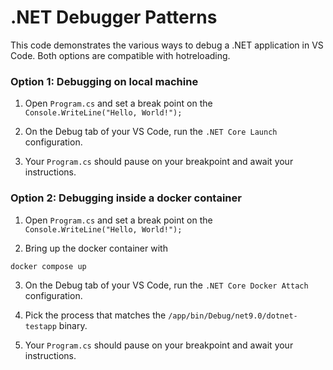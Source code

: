# .NET Debugger Patterns


This code demonstrates the various ways to debug a .NET application in VS Code. Both options are compatible with hotreloading.

### Option 1: Debugging on local machine


1. Open `Program.cs` and set a break point on the `Console.WriteLine("Hello, World!");` 

2. On the Debug tab of your VS Code, run the `.NET Core Launch` configuration.

3. Your `Program.cs` should pause on your breakpoint and await your instructions.


### Option 2: Debugging inside a docker container

1. Open `Program.cs` and set a break point on the `Console.WriteLine("Hello, World!");` 

2. Bring up the docker container with 

```
docker compose up
```

3. On the Debug tab of your VS Code, run the `.NET Core Docker Attach` configuration.

4. Pick the process that matches the `/app/bin/Debug/net9.0/dotnet-testapp` binary.

5. Your `Program.cs` should pause on your breakpoint and await your instructions.
